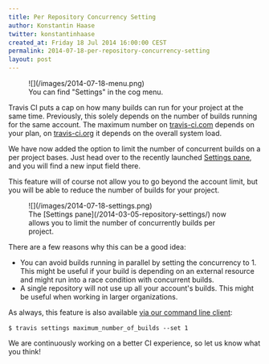 ```yaml
---
title: Per Repository Concurrency Setting
author: Konstantin Haase
twitter: konstantinhaase
created_at: Friday 18 Jul 2014 16:00:00 CEST
permalink: 2014-07-18-per-repository-concurrency-setting
layout: post
---
```


<figure class="smaller right">
  ![](/images/2014-07-18-menu.png)
  <figcaption>You can find "Settings" in the cog menu.</figcaption>
</figure>

Travis CI puts a cap on how many builds can run for your project at the same time. Previously, this solely depends on the number of builds running for the same account. The maximum number on [travis-ci.com](https://travis-ci.com) depends on your plan, on [travis-ci.org](https://travis-ci.org) it depends on the overall system load.

We have now added the option to limit the number of concurrent builds on a per project bases. Just head over to the recently launched [Settings pane](/2014-03-05-repository-settings/), and you will find a new input field there.

This feature will of course not allow you to go beyond the account limit, but you will be able to reduce the number of builds for your project.

<figure>
  ![](/images/2014-07-18-settings.png)
  <figcaption>The [Settings pane](/2014-03-05-repository-settings/) now allows you to limit the number of concurrently builds per project.</figcaption>
</figure>

There are a few reasons why this can be a good idea:

* You can avoid builds running in parallel by setting the concurrency to 1. This might be useful if your build is depending on an external resource and might run into a race condition with concurrent builds.
* A single repository will not use up all your account's builds. This might be useful when working in larger organizations.

As always, this feature is also available [via our command line client](https://github.com/travis-ci/travis.rb#settings):

    $ travis settings maximum_number_of_builds --set 1

We are continuously working on a better CI experience, so let us know what you think!